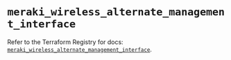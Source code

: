 # `meraki_wireless_alternate_management_interface`

Refer to the Terraform Registry for docs: [`meraki_wireless_alternate_management_interface`](https://registry.terraform.io/providers/ciscodevnet/meraki/1.7.1/docs/resources/wireless_alternate_management_interface).
